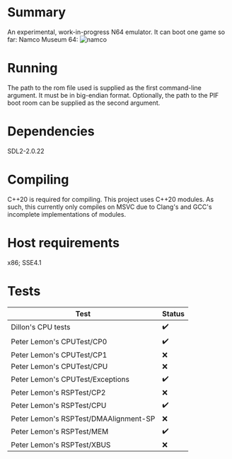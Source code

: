 # Summary
An experimental, work-in-progress N64 emulator. It can boot one game so far: Namco Museum 64:
![namco](https://thumbs2.imgbox.com/e1/e7/jorsCBuA_t.png)

# Running
The path to the rom file used is supplied as the first command-line argument. It must be in big-endian format. Optionally, the path to the PIF boot room can be supplied as the second argument.

# Dependencies
SDL2-2.0.22

# Compiling
C++20 is required for compiling. This project uses C++20 modules. As such, this currently only compiles on MSVC due to Clang's and GCC's incomplete implementations of modules.

# Host requirements
x86; SSE4.1

# Tests
| Test  | Status |
| ----- | ------ |
| Dillon's CPU tests | :heavy_check_mark: |
| Peter Lemon's CPUTest/CP0 | :heavy_check_mark: |
| Peter Lemon's CPUTest/CP1 | :x: |
| Peter Lemon's CPUTest/CPU | :x: |
| Peter Lemon's CPUTest/Exceptions | :heavy_check_mark: |
| Peter Lemon's RSPTest/CP2 | :x: |
| Peter Lemon's RSPTest/CPU | :heavy_check_mark: |
| Peter Lemon's RSPTest/DMAAlignment-SP | :x: |
| Peter Lemon's RSPTest/MEM | :heavy_check_mark: |
| Peter Lemon's RSPTest/XBUS | :x: |